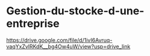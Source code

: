 # Gestion-du-stocke-d-une-entreprise
https://drive.google.com/file/d/1ivI6Avruq-vaqYxZvlRKdK__bg4Ow4uW/view?usp=drive_link
